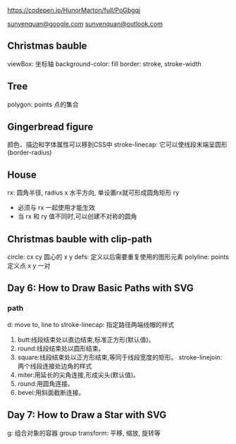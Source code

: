 https://codepen.io/HunorMarton/full/PoGbgqj

sunvenquan@google.com
sunvenquan@outlook.com

## Christmas bauble
viewBox: 坐标轴
background-color: fill
border: stroke, stroke-width
## Tree
polygon: points 点的集合

## Gingerbread figure
颜色、描边和字体属性可以移到CSS中
stroke-linecap: 它可以使线段末端呈圆形 (border-radius)

## House

rx: 圆角半径, radius x 水平方向, 单设置rx就可形成圆角矩形
ry 
- 必须与 rx 一起使用才能生效
- 当 rx 和 ry 值不同时,可以创建不对称的圆角

##  Christmas bauble with clip-path

circle: cx cy 圆心的 x y
defs: 定义以后需要重复使用的图形元素
polyline: points 定义点 x y 一对

## Day 6: How to Draw Basic Paths with SVG

### path

d: move to, line to
stroke-linecap: 指定路径两端线帽的样式
1. butt:线段结束处以直边结束,标准正方形(默认值)。
2. round:线段结束处以圆形结束。
3. square:线段结束处以正方形结束,等同于线段宽度的矩形。
stroke-linejoin: 两个线段连接处边角的样式
1. miter:用延长的尖角连接,形成尖头(默认值)。
2. round:用圆角连接。
3. bevel:用斜面截断连接。

##  Day 7: How to Draw a Star with SVG

g: 组合对象的容器 group
transform: 平移, 缩放, 旋转等